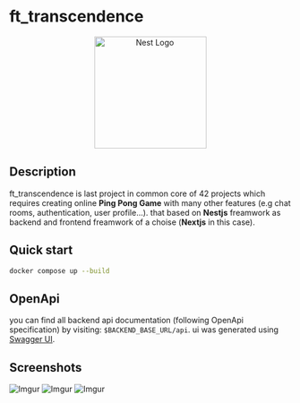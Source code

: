 # ft_transcendence

<p align="center">
  <img src="https://lh3.googleusercontent.com/drive-viewer/AJc5JmRiK7nR3JApp8XUnujQcf3-KATFMbgpvUF5yqDwRUe1ZXpyyDzrr4UgmqK4NvN4ixI0JBXjAmM=w2540-h2654" width="200" alt="Nest Logo" />
</p>

## Description

ft_transcendence is last project in common core of 42 projects which requires creating online **Ping Pong Game** with many other features (e.g chat rooms, authentication, user profile...). that based on **Nestjs** freamwork as backend and frontend freamwork of a choise (**Nextjs** in this case).

## Quick start

```bash
docker compose up --build
```

## OpenApi
you can find all backend api documentation (following OpenApi specification) by visiting: `$BACKEND_BASE_URL/api`.
ui was generated using [Swagger UI](https://swagger.io/tools/swagger-ui/).

## Screenshots
![Imgur](https://i.imgur.com/ODbZrQq.png)
![Imgur](https://i.imgur.com/HwjpNir.png)
![Imgur](https://i.imgur.com/wvzn5eU.png)
